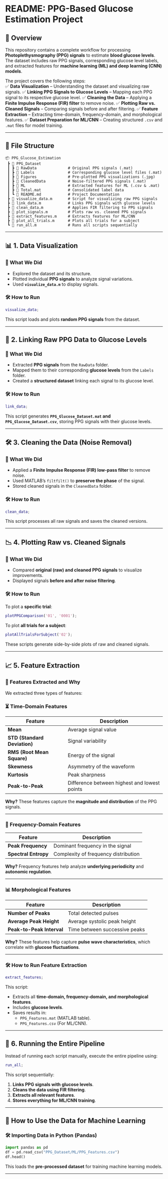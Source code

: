 # **README: PPG-Based Glucose Estimation Project**  

## **📌 Overview**  
This repository contains a complete workflow for processing **Photoplethysmography (PPG) signals** to estimate **blood glucose levels**. The dataset includes raw PPG signals, corresponding glucose level labels, and extracted features for **machine learning (ML) and deep learning (CNN) models**.  

The project covers the following steps:  
✅ **Data Visualization** – Understanding the dataset and visualizing raw signals. 
✅ **Linking PPG Signals to Glucose Levels** – Mapping each PPG signal to its respective glucose level. 
✅ **Cleaning the Data** – Applying a **Finite Impulse Response (FIR) filter** to remove noise. 
✅ **Plotting Raw vs. Cleaned Signals** – Comparing signals before and after filtering. 
✅ **Feature Extraction** – Extracting time-domain, frequency-domain, and morphological features. 
✅ **Dataset Preparation for ML/CNN** – Creating structured `.csv` and `.mat` files for model training. 

---

## **📂 File Structure**  

```
📦 PPG_Glucose_Estimation
 ┣ 📂 PPG_Dataset
 ┃ ┣ 📂 RawData              # Original PPG signals (.mat)
 ┃ ┣ 📂 Labels               # Corresponding glucose level files (.mat)
 ┃ ┣ 📂 Figures              # Pre-plotted PPG visualizations (.jpg)
 ┃ ┣ 📂 CleanedData          # Noise-filtered PPG signals (.mat)
 ┃ ┣ 📂 ML                   # Extracted features for ML (.csv & .mat)
 ┃ ┣ 📜 Total.mat            # Consolidated label data
 ┃ ┗ 📜 README.md            # Project Documentation
 ┣ 📜 visualize_data.m       # Script for visualizing raw PPG signals
 ┣ 📜 link_data.m            # Links PPG signals with glucose levels
 ┣ 📜 clean_data.m           # Applies FIR filtering to PPG signals
 ┣ 📜 plot_signals.m         # Plots raw vs. cleaned PPG signals
 ┣ 📜 extract_features.m     # Extracts features for ML/CNN
 ┣ 📜 plot_all_trials.m      # Plots all trials for a subject
 ┗ 📜 run_all.m              # Runs all scripts sequentially
```

---

## **📊 1. Data Visualization**  

### **🔹 What We Did**  
- Explored the dataset and its structure.
- Plotted individual **PPG signals** to analyze signal variations.
- Used **`visualize_data.m`** to display signals.  

### **🛠 How to Run**  
```matlab
visualize_data;
```
This script loads and plots **random PPG signals** from the dataset.  

---

## **🔗 2. Linking Raw PPG Data to Glucose Levels**  

### **🔹 What We Did**  
- Extracted **PPG signals** from the `RawData` folder.
- Mapped them to their corresponding **glucose levels** from the `Labels` folder.
- Created a **structured dataset** linking each signal to its glucose level.

### **🛠 How to Run**  
```matlab
link_data;
```
This script generates **`PPG_Glucose_Dataset.mat` and `PPG_Glucose_Dataset.csv`**, storing PPG signals with their glucose levels.

---

## **🛠 3. Cleaning the Data (Noise Removal)**  

### **🔹 What We Did**  
- Applied a **Finite Impulse Response (FIR) low-pass filter** to remove noise.
- Used MATLAB’s `filtfilt()` to **preserve the phase** of the signal.
- Stored cleaned signals in the `CleanedData` folder.

### **🛠 How to Run**  
```matlab
clean_data;
```
This script processes all raw signals and saves the cleaned versions.

---

## **📉 4. Plotting Raw vs. Cleaned Signals**  

### **🔹 What We Did**  
- Compared **original (raw) and cleaned PPG signals** to visualize improvements.
- Displayed signals **before and after noise filtering**.

### **🛠 How to Run**  
To plot a **specific trial**:
```matlab
plotPPGComparison('01', '0001');
```
To plot **all trials for a subject**:
```matlab
plotAllTrialsForSubject('02');
```
These scripts generate side-by-side plots of raw and cleaned signals.

---

## **📈 5. Feature Extraction**  

### **🔹 Features Extracted and Why**  
We extracted three types of features:

### **⏳ Time-Domain Features**
| Feature | Description |
|---------|------------|
| **Mean** | Average signal value |
| **STD (Standard Deviation)** | Signal variability |
| **RMS (Root Mean Square)** | Energy of the signal |
| **Skewness** | Asymmetry of the waveform |
| **Kurtosis** | Peak sharpness |
| **Peak-to-Peak** | Difference between highest and lowest points |

**Why?** These features capture the **magnitude and distribution** of the PPG signals.

---

### **📡 Frequency-Domain Features**
| Feature | Description |
|---------|------------|
| **Peak Frequency** | Dominant frequency in the signal |
| **Spectral Entropy** | Complexity of frequency distribution |

**Why?** Frequency features help analyze **underlying periodicity** and **autonomic regulation**.

---

### **📊 Morphological Features**
| Feature | Description |
|---------|------------|
| **Number of Peaks** | Total detected pulses |
| **Average Peak Height** | Average systolic peak height |
| **Peak-to-Peak Interval** | Time between successive peaks |

**Why?** These features help capture **pulse wave characteristics**, which correlate with **glucose fluctuations**.

---

### **🛠 How to Run Feature Extraction**  
```matlab
extract_features;
```
This script:
- Extracts all **time-domain, frequency-domain, and morphological features**.
- Includes **glucose levels**.
- Saves results in:
  - `PPG_Features.mat` (MATLAB table).
  - `PPG_Features.csv` (For ML/CNN).

---

## **🚀 6. Running the Entire Pipeline**  
Instead of running each script manually, execute the entire pipeline using:
```matlab
run_all;
```
This script sequentially:
1. **Links PPG signals with glucose levels**.
2. **Cleans the data using FIR filtering**.
3. **Extracts all relevant features**.
4. **Stores everything for ML/CNN training**.

---

## **📂 How to Use the Data for Machine Learning**  

### **🛠 Importing Data in Python (Pandas)**
```python
import pandas as pd
df = pd.read_csv("PPG_Dataset/ML/PPG_Features.csv")
df.head()
```
This loads the **pre-processed dataset** for training machine learning models.

---

